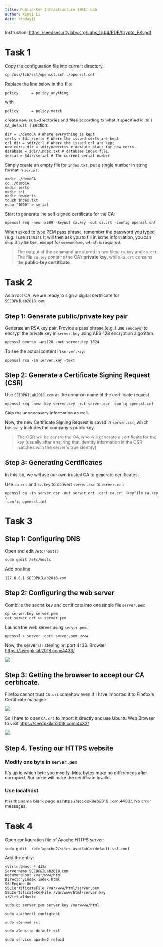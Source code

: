 ```yaml
---
title: Public-Key Infrastructure (PKI) Lab
author: Xinyi Li
date: \today{}
---
```


Instruction: https://seedsecuritylabs.org/Labs_16.04/PDF/Crypto_PKI.pdf

# Task 1

Copy the configuration file into current directory:

```
cp /usr/lib/ssl/openssl.cnf ./openssl.cnf
```

Replace the line below in this file:

```
policy		= policy_anything
```

with

```
policy		= policy_match
```

create new sub-directories and files according to what it specified in its `[ CA_default ]` section:

```
dir = ./demoCA # Where everything is kept
certs = $dir/certs # Where the issued certs are kept
crl_dir = $dir/crl # Where the issued crl are kept
new_certs_dir = $dir/newcerts # default place for new certs.
database = $dir/index.txt # database index file.
serial = $dir/serial # The current serial number
```

Simply create an empty file for `index.txt`, put a single number in string format in `serial`:

```
mkdir ./demoCA
cd ./demoCA
mkdir certs
mkdir crl
mkdir newcerts
touch index.txt
echo "1000" > serial
```

Start to generate the self-signed certificate for the CA:

```
openssl req -new -x509 -keyout ca.key -out ca.crt -config openssl.cnf
```

When asked to type PEM pass phrase, remember the password you typed (e.g. I use `114514`). It will then ask you to fill in some information, you can skip it by <kbd>Enter</kbd>, except for `commonName`, which is required.

> The output of the command are stored in two files: `ca.key` and `ca.crt`. The file `ca.key` contains the CA’s **private key**, while `ca.crt` contains the **public-key certificate**.

# Task 2

As a root CA, we are ready to sign a digital certificate for `SEEDPKILab2018.com`.

## Step 1:  Generate public/private key pair

Generate an RSA key pair. Provide a pass phrase (e.g. I use `soudayo`) to encrypt the private key in `server.key` using AES-128 encryption algorithm.

```
openssl genrsa -aes128 -out server.key 1024
```

To see the actual content in `server.key`:

```
openssl rsa -in server.key -text
```

## Step 2: Generate a Certificate Signing Request (CSR)

Use `SEEDPKILab2018.com` as the common name of the certificate request

```
openssl req -new -key server.key -out server.csr -config openssl.cnf
```

Skip the unnecessary information as well.

Now, the new Certificate Signing Request is saved in `server.csr`, which  basically includes the company's public key.

> The CSR will be sent to the CA, who will generate a certificate for the key (usually after ensuring that identity information in the CSR matches with the server's true identity)

## Step 3: Generating Certificates

In this lab, we will use our own trusted CA to generate certificates.

Use `ca.crt` and `ca.key` to convert `server.csr` to `server.crt`:

```
openssl ca -in server.csr -out server.crt -cert ca.crt -keyfile ca.key \
-config openssl.cnf
```

# Task 3

## Step 1: Configuring DNS

Open and edit `/etc/hosts`:

```
sudo gedit /etc/hosts
```

Add one line:

```
127.0.0.1 SEEDPKILab2018.com
```

## Step 2: Configuring the web server

Combine the secret key and certificate into one single file `server.pem`:

```
cp server.key server.pem
cat server.crt >> server.pem
```

Launch the web server using `server.pem`:

```
openssl s_server -cert server.pem -www
```

Now, the server is listening on port 4433. Browser https://seedpkilab2018.com:4433/

![](./insecure.png)

## Step 3: Getting the browser to accept our CA certificate.

Firefox cannot trust `CA.crt` somehow even if I have imported it to Firefox's Certificate manager:

![](./firefox.png)

So I have to open `CA.crt` to import it directly and use Ubuntu Web Browser to visit https://seedpkilab2018.com:4433/

![](./browser.png)

## Step 4. Testing our HTTPS website

### Modify one byte in `server.pem`

It's up to which byte you modify. Most bytes make no differences after corrupted. But some will make the certificate invalid.

### Use localhost

It is the same blank page as https://seedpkilab2018.com:4433/. No error messages.


# Task 4

Open configuration file of Apache HTTPS server:

```
sudo gedit  /etc/apache2/sites-available/default-ssl.conf
```

Add the entry:

```
<VirtualHost *:443>
ServerName SEEDPKILab2018.com
DocumentRoot /var/www/html
DirectoryIndex index.html
SSLEngine On
SSLCertificateFile /var/www/html/server.pem
SSLCertificateKeyFile /var/www/html/server.key
</VirtualHost>
```

```
sudo cp server.pem server.key /var/www/html
```

```
sudo apachectl configtest
```

```
sudo a2enmod ssl
```

```
sudo a2ensite default-ssl
```

```
sudo service apache2 reload
```